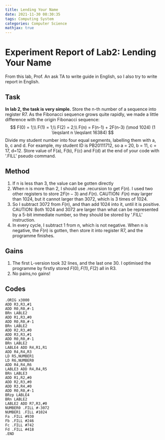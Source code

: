 ```yaml
---
title: Lending Your Name
date: 2021-11-30 08:30:35
tags: Computing System
categories: Computer Science
mathjax: true
---
```


# Experiment Report of Lab2: Lending Your Name

From this lab, Prof. An ask TA to write guide in English, so I also try to write report in English.

<!--more-->

## Task

**In lab 2, the task is very simple.** Store the n-th number of a sequence into register R7. As the Fibonacci sequence grows quite rapidly, we made a little difference with the origin Fibonacci sequence: 
$$
F(0) = 1;\\
F(1) = 1;\\
F(2) = 2;\\
F(n) = F(n-1) + 2F(n-3) (\mod 1024) (1 \leqslant n \leqslant 16384)
$$
Divide my student number into four equal segments, labelling them with a, b, c and d. For example, my student ID is PB20111712, so a = 20, b = 11, c = 17, d=12. Store value of F(a), F(b), F(c) and F(d) at the end of your code with '.FILL' pseudo command.

## Method

1. If n is less than 3, the value can be gotten directly
2. When n is more than 2, I should use .recursion to get $F(n)$. I used two other registers to store $2F(n-3)$ and $F(n)$. 
   CAUTION: $F(n)$ may larger than 1024, but it cannot larger than 3072, which is 3 times of 1024. 
3. So I subtract 3072 from $F(n)$, and than add 1024 into it, until it is positive.
   CAUTION: Both 1024 and 3072 are larger than  what can be represented by a 5-bit immediate number, so they should be stored by '.FILL' instruction.
4. In every cycle, I subtract 1 from n, which is not negative. When n is negative, the $F(n)$ is gotten, then store it into register R7, and the programme finishes.

##  Gains

1. The first L-version took 32 lines, and the last one 30. I optimised the programme by firstly stored $F(0),F(1),F(2)$ all in R3.
2. No pains,no gains!

## Codes

```assembly
.ORIG x3000
ADD R3,R3,#1
ADD R0,R0,#-1
BRn LABLE2
ADD R1,R3,#0
ADD R0,R0,#-1
BRn LABLE2
ADD R2,R3,#0
ADD R3,R3,#1
ADD R0,R0,#-1
BRn LABLE2
LABLE4 ADD R4,R1,R1
ADD R4,R4,R3
LD R5,NUMBER1
LD R6,NUMBER0
ADD R4,R4,R6
LABLE3 ADD R4,R4,R5
BRn LABLE3
ADD R1,R2,#0
ADD R2,R3,#0
ADD R3,R4,#0
ADD R0,R0,#-1
BRzp LABLE4
BRn LABLE2
LABLE2 ADD R7,R3,#0
NUMBER0 .FILL #-3072
NUMBER1 .FILL #1024
Fa .FILL #930
Fb .FILL #246
Fc .FILL #742
Fd .FILL #418
.END
```



